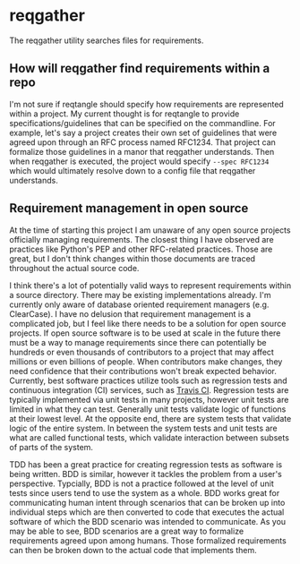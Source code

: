 # reqgather

The reqgather utility searches files for requirements.

## How will reqgather find requirements within a repo
I'm not sure if reqtangle should specify how requirements are represented within a project.
My current thought is for reqtangle to provide specifications/guidelines that can be specified on the commandline.
For example, let's say a project creates their own set of guidelines that were agreed upon through an RFC process named RFC1234.
That project can formalize those guidelines in a manor that reqgather understands.
Then when reqgather is executed, the project would specify `--spec RFC1234` which would ultimately resolve down to a config file that reqgather understands.

## Requirement management in open source
At the time of starting this project I am unaware of any open source projects officially managing requirements.
The closest thing I have observed are practices like Python's PEP and other RFC-related practices.
Those are great, but I don't think changes within those documents are traced throughout the actual source code.

I think there's a lot of potentially valid ways to represent requirements within a source directory.
There may be existing implementations already.
I'm currently only aware of database oriented requirement managers (e.g. ClearCase).
I have no delusion that requirement management is a complicated job, but I feel like there needs to be a solution for open source projects.
If open source software is to be used at scale in the future there must be a way to manage requirements since there can potentially be hundreds or even thousands of contributors to a project that may affect millions or even billions of people.
When contributors make changes, they need confidence that their contributions won't break expected behavior.
Currently, best software practices utilize tools such as regression tests and continuous integration (CI) services, such as [Travis CI][0].
Regression tests are typically implemented via unit tests in many projects, however unit tests are limited in what they can test.
Generally unit tests validate logic of functions at their lowest level.
At the opposite end, there are system tests that validate logic of the entire system.
In between the system tests and unit tests are what are called functional tests, which validate interaction between subsets of parts of the system.

TDD has been a great practice for creating regression tests as software is being written.
BDD is similar, however it tackles the problem from a user's perspective.
Typcially, BDD is not a practice followed at the level of unit tests since users tend to use the system as a whole.
BDD works great for communicating human intent through scenarios that can be broken up into individual steps which are then converted to code that executes the actual software of which the BDD scenario was intended to communicate.
As you may be able to see, BDD scenarios are a great way to formalize requirements agreed upon among humans.
Those formalized requirements can then be broken down to the actual code that implements them.

[0]: https://travis-ci.org